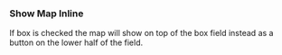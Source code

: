 ### Show Map Inline
If box is checked the map will show on top of the box field instead as a button on the lower half of the field.
